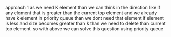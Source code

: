 approach 1
as we need K element than we can think in the direction
​
like if any element that is greater than the current top element and we already have k element in priority queue than we dont need that element
​
if element is less and size becomes greater than k than we need to delete than current top element
​
so with above we can solve this question using priority queue
